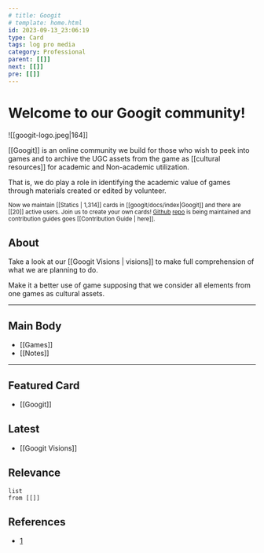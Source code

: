 ```yaml
---
# title: Googit
# template: home.html
id: 2023-09-13_23:06:19
type: Card
tags: log pro media
category: Professional
parent: [[]]
next: [[]]
pre: [[]]
---
```

# Welcome to our Googit  community!
<span class="float-left mr-2.5">![[googit-logo.jpeg|164]]</span>

<span>

[[Googit]] is an online community we build for those who wish to peek into games and to archive the UGC assets from the game as [[cultural resources]]  for academic and Non-academic utilization.
</span>

That is, we do play a role in identifying the academic value of games through materials created or edited by volunteer.
<p>

<sub class="">Now we maintain [[Statics | 1,314]] cards in [[googit/docs/index|Googit]] and there are [[20]] active users. </sub><sub>Join us to create your own cards! [Github](https://en.wikipedia.org/wiki/GitHub) [repo](https://github.com/talkbear/googit) is being maintained and contribution guides goes [[Contribution Guide | here]].</sub>

</p>


## About

Take a look at our [[Googit Visions | visions]] to make full comprehension of what we are planning to do.

Make it a better use of game supposing that we consider all elements from one games as cultural assets. 

---

## Main Body

- [[Games]]
- [[Notes]]

---

## Featured Card
- [[Googit]]

## Latest
- [[Googit Visions]]
## Relevance

```dataview
list
from [[]]
```

## References

- [1](https://ashi-yuri.hatenablog.com/entry/2022/12/10/012752)